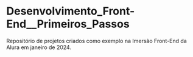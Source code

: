 # Desenvolvimento_Front-End__Primeiros_Passos
Repositório de projetos criados como exemplo na Imersão Front-End da Alura em janeiro de 2024.
